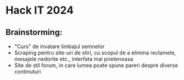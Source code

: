 # Hack IT 2024

## Brainstorming:

- "Curs" de invatare limbajul semnelor
- Scraping pentru site-uri de stiri, cu scopul de a elimina reclamele, mesajele nedorite etc., interfata mai prietenoasa
- Site de stil forum, in care lumea poate spune pareri despre diverse continuturi